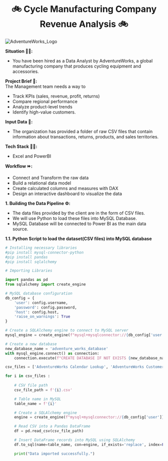 <h1 align='center'>🚲 Cycle Manufacturing Company Revenue Analysis 🚲</h1>

![AdventureWorks_Logo](https://github.com/Mangeshgp14/Cycle_Company_Revenue_Analysis/assets/107695842/cc4290c0-5cf8-4554-9c51-a037e3c7a546)


**Situation 🧑‍💼:**
- You have been hired as a Data Analyst by AdventureWorks, a global manufacturing company that produces cycling equipment and accessories.

**Project Brief 📄:**
\
The Management team needs a way to
- Track KPIs (sales, revenue, profit, returns)
- Compare regional performance
- Analyze product-level trends
- Identify high-value customers.

**Input Data 📁:**
- The organization has provided a folder of raw CSV files that contain information about transactions, returns, products, and sales territories.

**Tech Stack 👩‍💻:**
- Excel and PowerBI

**Workflow ⏩:**
- Connect and Transform the raw data
- Build a relational data model
- Create calculated columns and measures with DAX
- Design an interactive dashboard to visualize the data

**1. Building the Data Pipeline ⚙️:**
- The data files provided by the client are in the form of CSV files.
- We will use Python to load these files into MySQL Database.
- MySQL Database will be connected to Power BI as the main data source.

**1.1. Python Script to load the dataset(CSV files) into MySQL database**

````PYTHON
# Installing necessary libraries
#pip install mysql-connector-python
#pip install pandas
#pip install sqlalchemy

# Importing Libraries

import pandas as pd
from sqlalchemy import create_engine

# MySQL database configuration
db_config = {
    'user': config.username,
    'password': config.password,
    'host': config.host,
    'raise_on_warnings': True
}

# Create a SQLAlchemy engine to connect to MySQL server
mysql_engine = create_engine(f"mysql+mysqlconnector://{db_config['user']}:{db_config['password']}@{db_config['host']}")

# Create a new database
new_database_name = 'adventure_works_database'
with mysql_engine.connect() as connection:
    connection.execute(f"CREATE DATABASE IF NOT EXISTS {new_database_name}")

csv_files = ['AdventureWorks Calendar Lookup', 'AdventureWorks Customer Lookup', 'AdventureWorks Product Categories Lookup', 'AdventureWorks Product Lookup', 'AdventureWorks Product Subcategories Lookup', 'AdventureWorks Returns Data', 'AdventureWorks Sales Data 2020', 'AdventureWorks Sales Data 2021', 'AdventureWorks Sales Data 2022', 'AdventureWorks Territory Lookup', 'Product Category Sales (Unpivot Demo)']

for i in csv_files :
    
    # CSV file path
    csv_file_path = f'{i}.csv'

    # Table name in MySQL
    table_name = f'{i}'

    # Create a SQLAlchemy engine
    engine = create_engine(f"mysql+mysqlconnector://{db_config['user']}:{db_config['password']}@{db_config['host']}/{db_config['new_database_name']}")

    # Read CSV into a Pandas DataFrame
    df = pd.read_csv(csv_file_path)

    # Insert DataFrame records into MySQL using SQLAlchemy
    df.to_sql(name=table_name, con=engine, if_exists='replace', index=False)

    print("Data imported successfully.")
````
